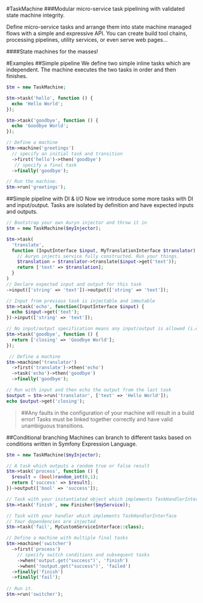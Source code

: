 #TaskMachine
###Modular micro-service task pipelining with validated state machine integrity.

Define micro-service tasks and arrange them into state machine managed flows with a simple and expressive API. You can create build tool chains, processing pipelines, utility services, or even serve web pages...

####State machines for the masses!

#Examples
##Simple pipeline
We define two simple inline tasks which are independent. The machine executes the two tasks in order and then finishes.
```php
$tm = new TaskMachine;

$tm->task('hello', function () {
  echo 'Hello World';
});

$tm->task('goodbye', function () {
  echo 'Goodbye World';
});

// Define a machine
$tm->machine('greetings')
  // specify an initial task and transition
  ->first('hello')->then('goodbye')
   // specify a final task
  ->finally('goodbye');

// Run the machine.
$tm->run('greetings');
```

##Simple pipeline with DI & I/O
Now we introduce some more tasks with DI and input/output. Tasks are isolated by definition and have expected inputs and outputs.
```php
// Bootstrap your own Auryn injector and throw it in
$tm = new TaskMachine($myInjector);

$tm->task(
  'translate',
  function (InputInterface $input, MyTranslationInterface $translator) {
    // Auryn injects service fully constructed. Run your things.
    $translation = $translator->translate($input->get('text'));
    return ['text' => $translation];
  }
)
// Declare expected input and output for this task
->input(['string' => 'text'])->output(['string' => 'text']);

// Input from previous task is injectable and immutable
$tm->task('echo', function(InputInterface $input) {
  echo $input->get('text');
})->input(['string' => 'text']);

// No input/output specification means any input/output is allowed (i.e. no validation)
$tm->task('goodbye', function () {
  return ['closing' => 'Goodbye World'];
});

 // Define a machine
$tm->machine('translator')
  ->first('translate')->then('echo')
  ->task('echo')->then('goodbye')
  ->finally('goodbye');

// Run with input and then echo the output from the last task
$output = $tm->run('translator', ['text' => 'Hello World']);
echo $output->get('closing');
```

>##Any faults in the configuration of your machine will result in a build error! Tasks must be linked together correctly and have valid unambiguous transitions.

##Conditional branching
Machines can branch to different tasks based on conditions written in Symfony Expression Language.
```php
$tm = new TaskMachine($myInjector);

// A task which outputs a random true or false result
$tm->task('process', function () {
  $result = (bool)random_int(0,1);
  return ['success' => $result];
})->output(['bool' => 'success']);

// Task with your instantiated object which implements TaskHandlerInterface
$tm->task('finish', new Finisher($myService));

// Task with your handler which implements TaskHandlerInterface
// Your dependencies are injected
$tm->task('fail', MyCustomServiceInterface::class);

// Define a machine with multiple final tasks
$tm->machine('switcher')
  ->first('process')
    // specify switch conditions and subsequent tasks
    ->when('output.get("success")', 'finish')
    ->when('!output.get("success")', 'failed')
  ->finally('finish')
  ->finally('fail');
  
// Run it.
$tm->run('switcher');
```

